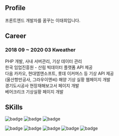 ## Profile
프론트엔드 개발자를 꿈꾸는 이태희입니다.

## Career
### 2018 09 ~ 2020 03 Kweather  
  PHP 개발, 사내 서버관리, 기상 데이터 관리  
  한국 임업진흥원 - 산림 빅데이터 플랫폼 API 제공  
  다음 카카오, 현대엠앤소프트, 롯데 이커머스 등 기상 API 제공  
  (울산항만공사, 그라우이앤씨) 해양 기상 실황 웹페이지 개발  
  경기도시공사 현장재해보고서 페이지 개발  
  베어크리크 기상실황 페이지 개발  
  
## SKills
![badge](https://img.shields.io/badge/-JavaScript-yellow?logo=JavaScript)
![badge](https://img.shields.io/badge/-React-blue?logo=React)
![badge](https://img.shields.io/badge/-Jquery-steelblue?logo=Jquery)

![badge](https://img.shields.io/badge/-Node%20js-brightgreen?logo=Node.js)
![badge](https://img.shields.io/badge/-PHP-purple?logo=PHP)
![badge](https://img.shields.io/badge/-Linux-yellow?logo=Linux)
![badge](https://img.shields.io/badge/-Mysql-lightgray?logo=Mysql)
![badge](https://img.shields.io/badge/-Github-black?logo=GitHub)


<!--
**th0532/th0532** is a ✨ _special_ ✨ repository because its `README.md` (this file) appears on your GitHub profile.

Here are some ideas to get you started:

- 🔭 I’m currently working on ...
- 🌱 I’m currently learning ...
- 👯 I’m looking to collaborate on ...c
- 🤔 I’m looking for help with ...
- 💬 Ask me about ...
- 📫 How to reach me: ...
- 😄 Pronouns: ...
- ⚡ Fun fact: ...
-->
